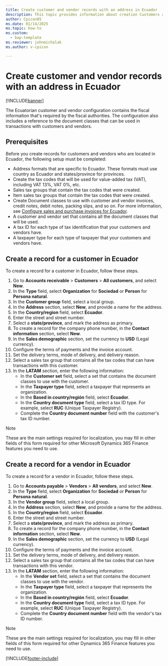```yaml
---
title: Create customer and vendor records with an address in Ecuador
description: This topic provides information about creation Customers and Vendors records with an address in Ecuador. 
author: Cpicon85
ms.date: 01/14/2025
ms.topic: how-to
ms.custom: 
  - bap-template
ms.reviewer: johnmichalak
ms.author: v-cpicon

---
```


 # Create customer and vendor records with an address in Ecuador


[!INCLUDE[banner](../../includes/banner.md)]

The Ecuatorian customer and vendor configuration contains the fiscal information that's required by the fiscal authorities. The configuration also includes a reference to the document classes that can be used in transactions with customers and vendors.

## Prerequisites

Before you create records for customers and vendors who are located in Ecuador, the following setup must be completed:

- Address formats that are specific to Ecuador. These formats must use country as Ecuador and states/province for provinces.
- Create the tax codes that will be used for value-added tax (VAT), including VAT  13%, VAT 0%, etc.
- Sales tax groups that contain the tax codes that were created.
- Item sales tax groups that contain the tax codes that were created.
- Create Document classes to use with customer and vendor invoices, credit notes, debit notes, packing slips, and so on.  For more information, see [Configure sales and purchase invoices for Ecuador](ltm-configure-invoices-Ecuador.md).
- A customer and vendor set that contains all the document classes that will be used.
- A tax ID for each type of tax identification that your customers and vendors have.
- A taxpayer type for each type of taxpayer that your customers and vendors have.

## Create a record for a customer in Ecuador

To create a record for a customer in Ecuador, follow these steps.

1. Go to **Accounts receivable** \> **Customers** \> **All customers**, and select **New**.
1. In the **Type** field, select **Organization** for **Sociedad** or **Person** for **Persona natural**.
1. In the **Customer group** field, select a local group.
1. In the **Address** section, select **New**, and provide a name for the address.
1. In the **Country/region** field, select **Ecuador**.
1. Enter the street and street number.
1. Select a **state/province**, and mark the address as primary.
1. To create a record for the company phone number, in the **Contact information** section, select **New**.
1. In the **Sales demographic** section, set the currency to **USD** (Legal currency).
1. Configure the terms of payments and the invoice account.
1. Set the delivery terms, mode of delivery, and delivery reason.
1. Select a sales tax group that contains all the tax codes that can have transactions with this customer.
1. In the **LATAM** section, enter the following information:
   - In the **Customer set** field, select a set that contains the document classes to use with the customer.
   - In the **Taxpayer type** field, select a taxpayer that represents an organization. 
   - In the **Based in country/región** field, select **Ecuador**.
   - In the **Country document type** field, select a tax ID type. For example, select **RUC** (Unique Taxpayer Registry).
   - Complete the **Country document number** field with the customer's tax ID number.

> [!NOTE]
> These are the main settings required for localization, you may fill in other fields of this form required for other Microsoft Dynamics 365 Finance features you need to use.
> 

## Create a record for a vendor in Ecuador

To create a record for a vendor in Ecuador, follow these steps.

1. Go to **Accounts payable** \> **Vendors** \> **All vendors**, and select **New**.
1. In the **Type** field, select **Organization** for **Sociedad** or **Person** for **Persona natural**.
1. In the **Vendor group** field, select a local group.
1. In the **Address** section, select **New**, and provide a name for the address.
1. In the **Country/region** field, select **Ecuador**.
1. Enter the street and street number.
1. Select a **state/province**, and mark the address as primary.
1. To create a record for the company phone number, in the **Contact information** section, select **New**.
1. In the **Sales demographic** section, set the currency to **USD** (Legal currency).
1. Configure the terms of payments and the invoice account.
1. Set the delivery terms, mode of delivery, and delivery reason.
1. Select a sales tax group that contains all the tax codes that can have transactions with this vendor.
1. In the **LATAM** section, enter the following information:
   - In the **Vendor set** field, select a set that contains the document classes to use with the vendor.
   - In the **Taxpayer type** field, select a taxpayer that represents the organization. 
   - In the **Based in country/región** field, select **Ecuador**.
   - In the **Country document type** field, select a tax ID type. For example, select **RUC** (Unique Taxpayer Registry).
   - Complete the **Country document number** field with the vendor's tax ID number.

> [!NOTE]
> These are the main settings required for localization, you may fill in other fields of this form required for other Dynamics 365 Finance features you need to use.


[!INCLUDE[footer-include](../../../includes/footer-banner.md)]
